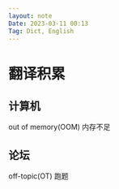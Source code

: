 ```yaml
---
layout: note
Date: 2023-03-11 00:13
Tag: Dict, English
---
```


# 翻译积累

## 计算机

out of memory(OOM) 内存不足

## 论坛

off-topic(OT) 跑题
